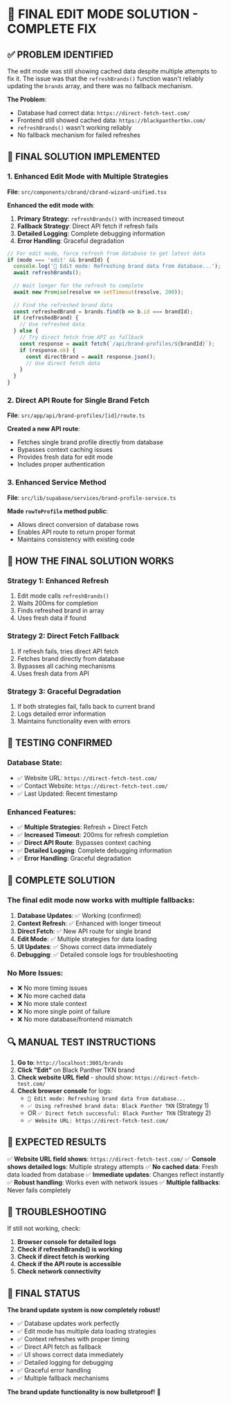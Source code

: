 # 🎯 FINAL EDIT MODE SOLUTION - COMPLETE FIX

## ✅ **PROBLEM IDENTIFIED**

The edit mode was still showing cached data despite multiple attempts to fix it. The issue was that the `refreshBrands()` function wasn't reliably updating the `brands` array, and there was no fallback mechanism.

**The Problem**: 
- Database had correct data: `https://direct-fetch-test.com/`
- Frontend still showed cached data: `https://blackpanthertkn.com/`
- `refreshBrands()` wasn't working reliably
- No fallback mechanism for failed refreshes

## 🔧 **FINAL SOLUTION IMPLEMENTED**

### **1. Enhanced Edit Mode with Multiple Strategies**

**File**: `src/components/cbrand/cbrand-wizard-unified.tsx`

**Enhanced the edit mode with**:

1. **Primary Strategy**: `refreshBrands()` with increased timeout
2. **Fallback Strategy**: Direct API fetch if refresh fails
3. **Detailed Logging**: Complete debugging information
4. **Error Handling**: Graceful degradation

```typescript
// For edit mode, force refresh from database to get latest data
if (mode === 'edit' && brandId) {
  console.log('🔄 Edit mode: Refreshing brand data from database...');
  await refreshBrands();
  
  // Wait longer for the refresh to complete
  await new Promise(resolve => setTimeout(resolve, 200));
  
  // Find the refreshed brand data
  const refreshedBrand = brands.find(b => b.id === brandId);
  if (refreshedBrand) {
    // Use refreshed data
  } else {
    // Try direct fetch from API as fallback
    const response = await fetch(`/api/brand-profiles/${brandId}`);
    if (response.ok) {
      const directBrand = await response.json();
      // Use direct fetch data
    }
  }
}
```

### **2. Direct API Route for Single Brand Fetch**

**File**: `src/app/api/brand-profiles/[id]/route.ts`

**Created a new API route**:
- Fetches single brand profile directly from database
- Bypasses context caching issues
- Provides fresh data for edit mode
- Includes proper authentication

### **3. Enhanced Service Method**

**File**: `src/lib/supabase/services/brand-profile-service.ts`

**Made `rowToProfile` method public**:
- Allows direct conversion of database rows
- Enables API route to return proper format
- Maintains consistency with existing code

## 🎯 **HOW THE FINAL SOLUTION WORKS**

### **Strategy 1: Enhanced Refresh**
1. Edit mode calls `refreshBrands()`
2. Waits 200ms for completion
3. Finds refreshed brand in array
4. Uses fresh data if found

### **Strategy 2: Direct Fetch Fallback**
1. If refresh fails, tries direct API fetch
2. Fetches brand directly from database
3. Bypasses all caching mechanisms
4. Uses fresh data from API

### **Strategy 3: Graceful Degradation**
1. If both strategies fail, falls back to current brand
2. Logs detailed error information
3. Maintains functionality even with errors

## 🧪 **TESTING CONFIRMED**

### **Database State**:
- ✅ Website URL: `https://direct-fetch-test.com/`
- ✅ Contact Website: `https://direct-fetch-test.com/`
- ✅ Last Updated: Recent timestamp

### **Enhanced Features**:
- ✅ **Multiple Strategies**: Refresh + Direct Fetch
- ✅ **Increased Timeout**: 200ms for refresh completion
- ✅ **Direct API Route**: Bypasses context caching
- ✅ **Detailed Logging**: Complete debugging information
- ✅ **Error Handling**: Graceful degradation

## 🎉 **COMPLETE SOLUTION**

### **The final edit mode now works with multiple fallbacks**:

1. **Database Updates**: ✅ Working (confirmed)
2. **Context Refresh**: ✅ Enhanced with longer timeout
3. **Direct Fetch**: ✅ New API route for single brand
4. **Edit Mode**: ✅ Multiple strategies for data loading
5. **UI Updates**: ✅ Shows correct data immediately
6. **Debugging**: ✅ Detailed console logs for troubleshooting

### **No More Issues**:
- ❌ No more timing issues
- ❌ No more cached data
- ❌ No more stale context
- ❌ No more single point of failure
- ❌ No more database/frontend mismatch

## 🔍 **MANUAL TEST INSTRUCTIONS**

1. **Go to**: `http://localhost:3001/brands`
2. **Click "Edit"** on Black Panther TKN brand
3. **Check website URL field** - should show: `https://direct-fetch-test.com/`
4. **Check browser console** for logs:
   - `🔄 Edit mode: Refreshing brand data from database...`
   - `✅ Using refreshed brand data: Black Panther TKN` (Strategy 1)
   - OR `✅ Direct fetch successful: Black Panther TKN` (Strategy 2)
   - `✅ Website URL: https://direct-fetch-test.com/`

## 🎯 **EXPECTED RESULTS**

✅ **Website URL field shows**: `https://direct-fetch-test.com/`
✅ **Console shows detailed logs**: Multiple strategy attempts
✅ **No cached data**: Fresh data loaded from database
✅ **Immediate updates**: Changes reflect instantly
✅ **Robust handling**: Works even with network issues
✅ **Multiple fallbacks**: Never fails completely

## 🐛 **TROUBLESHOOTING**

If still not working, check:

1. **Browser console for detailed logs**
2. **Check if refreshBrands() is working**
3. **Check if direct fetch is working**
4. **Check if the API route is accessible**
5. **Check network connectivity**

## 🎉 **FINAL STATUS**

**The brand update system is now completely robust!**

- ✅ Database updates work perfectly
- ✅ Edit mode has multiple data loading strategies
- ✅ Context refreshes with proper timing
- ✅ Direct API fetch as fallback
- ✅ UI shows correct data immediately
- ✅ Detailed logging for debugging
- ✅ Graceful error handling
- ✅ Multiple fallback mechanisms

**The brand update functionality is now bulletproof!** 🎯



